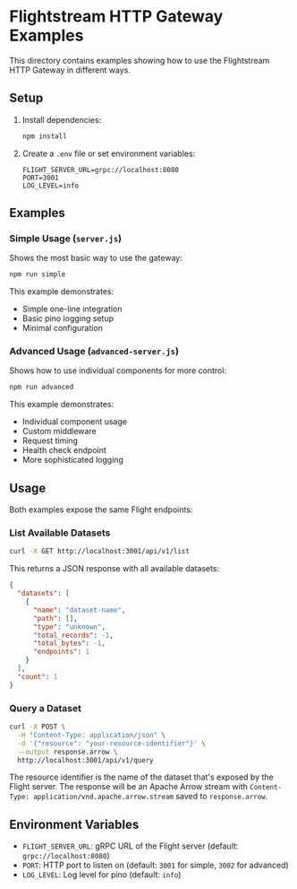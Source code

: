 # Flightstream HTTP Gateway Examples

This directory contains examples showing how to use the Flightstream HTTP Gateway in different ways.

## Setup

1. Install dependencies:
   ```bash
   npm install
   ```

2. Create a `.env` file or set environment variables:
   ```env
   FLIGHT_SERVER_URL=grpc://localhost:8080
   PORT=3001
   LOG_LEVEL=info
   ```

## Examples

### Simple Usage (`server.js`)

Shows the most basic way to use the gateway:

```bash
npm run simple
```

This example demonstrates:
- Simple one-line integration
- Basic pino logging setup
- Minimal configuration

### Advanced Usage (`advanced-server.js`)

Shows how to use individual components for more control:

```bash
npm run advanced
```

This example demonstrates:
- Individual component usage
- Custom middleware
- Request timing
- Health check endpoint
- More sophisticated logging

## Usage

Both examples expose the same Flight endpoints:

### List Available Datasets

```bash
curl -X GET http://localhost:3001/api/v1/list
```

This returns a JSON response with all available datasets:

```json
{
  "datasets": [
    {
      "name": "dataset-name",
      "path": [],
      "type": "unknown",
      "total_records": -1,
      "total_bytes": -1,
      "endpoints": 1
    }
  ],
  "count": 1
}
```

### Query a Dataset

```bash
curl -X POST \
  -H "Content-Type: application/json" \
  -d '{"resource": "your-resource-identifier"}' \
  --output response.arrow \
  http://localhost:3001/api/v1/query
```

The resource identifier is the name of the dataset that's exposed by the Flight server. The response will be an Apache Arrow stream with `Content-Type: application/vnd.apache.arrow.stream` saved to `response.arrow`.

## Environment Variables

- `FLIGHT_SERVER_URL`: gRPC URL of the Flight server (default: `grpc://localhost:8080`)
- `PORT`: HTTP port to listen on (default: `3001` for simple, `3002` for advanced)
- `LOG_LEVEL`: Log level for pino (default: `info`) 